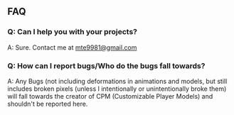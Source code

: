 ## FAQ

### Q: Can I help you with your projects?
A: Sure. Contact me at mte9981@gmail.com

### Q: How can I report bugs/Who do the bugs fall towards?
A: Any Bugs (not including deformations in animations and models, but still includes broken pixels (unless I intentionally or unintentionally broke them) will fall towards the creator of CPM (Customizable Player Models) and shouldn't be reported here.
